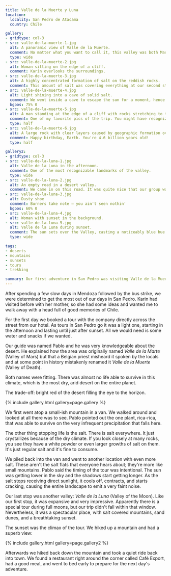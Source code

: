 ```yaml
---
title: Valle de la Muerte y Luna
location:
  locality: San Pedro de Atacama
  country: Chile

gallery:
- gridtype: col-3
- src: valle-de-la-muerte-1.jpg
  alt: A panoramic view of Valle de la Muerte.
  comment: No matter what you want to call it, this valley was both Mars-like and very unforgiving towards life.
  type: wide
- src: valle-de-la-muerte-2.jpg
  alt: Woman sitting on the edge of a cliff.
  comment: Karin overlooks the surroundings.
- src: valle-de-la-muerte-3.jpg
  alt: A highly concentrated formation of salt on the reddish rocks.
  comment: This amount of salt was covering everything at our second stop.
- src: valle-de-la-muerte-4.jpg
  alt: Light shining into a cave of solid salt.
  comment: We went inside a cave to escape the sun for a moment, hence the blue hue on the foreground. It was surprisingly cool even in the saytime since the air has no humidity.
  bgpos: 75% 0
- src: valle-de-la-muerte-5.jpg
  alt: A man standing at the edge of a cliff with rocks stretching to the horizon.
  comment: One of my favorite pics of the trip. You might have recognized it on Four Kitchens' website.
  type: half
- src: valle-de-la-muerte-6.jpg
  alt: A large rock with clear layers caused by geographic formation over an enormous scale of time.
  comment: Happy birthday, Earth. You're 4.6 billion years old!
  type: half

gallery2:
- gridtype: col-3
- src: valle-de-la-luna-1.jpg
  alt: Valle de la Luna in the afternoon.
  comment: One of the most recognizable landmarks of the valley.
  type: wide
- src: valle-de-la-luna-2.jpg
  alt: An empty road in a desert valley.
  comment: We came in on this road. It was quite nice that our group was the only tour in the valley at the time.
- src: valle-de-la-luna-3.jpg
  alt: Dusty shoe
  comment: Burners take note — you ain't seen nothin'
  bgpos: 60% 0
- src: valle-de-la-luna-4.jpg
  alt: Woman with sunset in the background.
- src: valle-de-la-luna-5.jpg
  alt: Valle de la Luna during sunset.
  comment: The sun sets over the Valley, casting a noticeably blue hue over the red valley.
  type: wide

tags:
- deserts
- mountains
- sunsets
- tours
- trekking

summary: Our first adventure in San Pedro was visiting Valle de la Muerte and Valle de la Luna. I was struck by the utter lack of vegetation and felt so insignificant compared to nature.
---
```


After spending a few slow days in Mendoza followed by the bus strike, we were determined to get the most out of our days in San Pedro. Karin had visited before with her mother, so she had some ideas and wanted me to walk away with a head full of good memories of Chile.

For the first day we booked a tour with the company directly across the street from our hotel. As tours in San Pedro go it was a light one, starting in the afternoon and lasting until just after sunset. All we would need is some water and snacks if we wanted.

Our guide was named Pablo and he was very knowledgeable about the desert. He explained how the area was originally named _Valle de la Marte_ (Valley of Mars) but that a Belgian priest misheard it spoken by the locals and at some point in history mistakenly renamed it _Valle de la Muerte_ (Valley of Death).

Both names were fitting. There was almost no life able to survive in this climate, which is the most dry, arid desert on the entire planet.

The trade-off: bright red of the desert filling the eye to the horizon.

{% include gallery.html gallery=page.gallery %}

We first went atop a small-ish mountain in a van. We walked around and looked at all there was to see. Pablo pointed out the one plant, rica-rica, that was able to survive on the very infrequent precipitation that falls here.

The other thing stopping life is the salt. There is salt everywhere. It just crystallizes because of the dry climate. If you look closely at many rocks, you see they have a white powder or even larger growths of salt on them. It's just regular salt and it's fine to consume.

We piled back into the van and went to another location with even more salt. These aren't the salt flats that everyone hears about; they're more like small mountains. Pablo said the timing of the tour was intentional. The sun was getting lower in the sky and the shadows start getting longer. As the salt stops receiving direct sunlight, it cools off, contracts, and starts cracking, causing the entire landscape to emit a very faint noise.

Our last stop was another valley: _Valle de la Luna_ (Valley of the Moon). Like our first stop, it was expansive and very impressive. Apparently there is a special tour during full moons, but our trip didn't fall within that window. Nevertheless, it was a spectacular place, with salt covered mountains, sand dunes, and a breathtaking sunset.

The sunset was the climax of the tour. We hiked up a mountain and had a superb view:

{% include gallery.html gallery=page.gallery2 %}

Afterwards we hiked back down the mountain and took a quiet ride back into town. We found a restaurant right around the corner called Café Export, had a good meal, and went to bed early to prepare for the next day's adventure.
